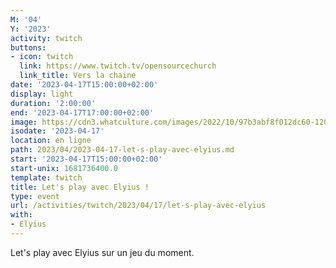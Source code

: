 ```yaml
---
M: '04'
Y: '2023'
activity: twitch
buttons:
- icon: twitch
  link: https://www.twitch.tv/opensourcechurch
  link_title: Vers la chaine
date: '2023-04-17T15:00:00+02:00'
display: light
duration: '2:00:00'
end: '2023-04-17T17:00:00+02:00'
image: https://cdn3.whatculture.com/images/2022/10/97b3abf8f012dc60-1200x675.jpg
isodate: '2023-04-17'
location: en ligne
path: 2023/04/2023-04-17-let-s-play-avec-elyius.md
start: '2023-04-17T15:00:00+02:00'
start-unix: 1681736400.0
template: twitch
title: Let's play avec Elyius !
type: event
url: /activities/twitch/2023/04/17/let-s-play-avec-elyius
with:
- Elyius
---
```

Let's play avec Elyius sur un jeu du moment.